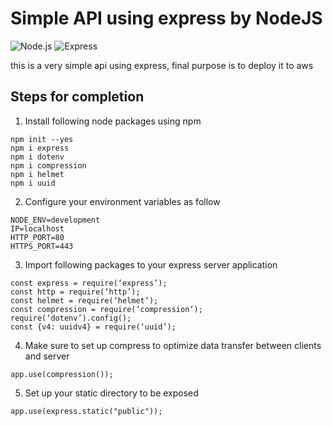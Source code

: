 # Simple API using express by NodeJS

![Node.js](https://nodejs.org/static/images/logo.svg) ![Express](https://upload.wikimedia.org/wikipedia/commons/6/64/Expressjs.png)

this is a very simple api using express, final purpose is to deploy it to aws

## Steps for completion

1. Install following node packages using npm

```
npm init --yes
npm i express
npm i dotenv
npm i compression
npm i helmet
npm i uuid
```

2. Configure your environment variables as follow

```
NODE_ENV=development
IP=localhost
HTTP_PORT=80
HTTPS_PORT=443
```

3. Import following packages to your express server application

```
const express = require(‘express’);
const http = require(‘http’);
const helmet = require(‘helmet’);
const compression = require(‘compression’);
require(‘dotenv’).config();
const {v4: uuidv4} = require(‘uuid’);
```

4. Make sure to set up compress to optimize data transfer between clients and server

```
app.use(compression());
```

5. Set up your static directory to be exposed

```
app.use(express.static("public"));
```
